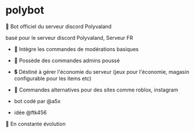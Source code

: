 # polybot

🤖 Bot officiel du serveur discord Polyvaland

basé pour le serveur discord Polyvaland, Serveur FR

- 👮 Intègre les commandes de modérations basiques
- 🦸 Possède des commandes admins poussé
- 💲 Déstiné à gérer l'économie du serveur (jeux pour l'économie, magasin configurable pour les items etc)
- 🧠 Commandes alternatives pour des sites comme roblox, instagram


- bot codé par @a5x
- idée @ftk456

🚀 En constante évolution

